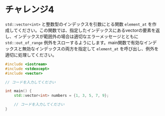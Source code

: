 # チャレンジ4

`std::vector<int>` と整数型のインデックスを引数にとる関数 `element_at` を作成してください。この関数では、指定したインデックスにあるvectorの要素を返し、インデックスが範囲外の場合は適切なエラーメッセージとともに `std::out_of_range` 例外をスローするようにします。main関数で有効なインデックスと無効なインデックスの両方を指定して `element_at` を呼び出し、例外を適切に処理してください。

```cpp
#include <iostream>
#include <stdexcept>
#include <vector>

// コードを入力してください

int main() {
    std::vector<int> numbers = {1, 3, 5, 7, 9};

    // コードを入力してください
}
```

